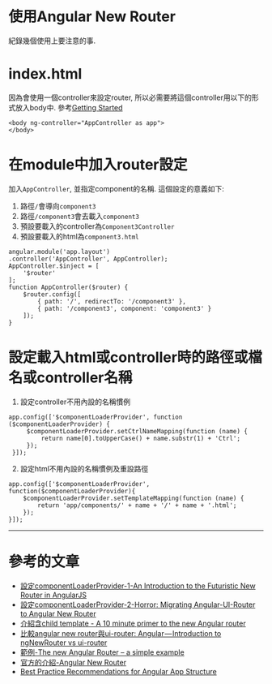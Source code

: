 使用Angular New Router
===

紀錄幾個使用上要注意的事.

# index.html
因為會使用一個controller來設定router, 所以必需要將這個controller用以下的形式放入body中. 參考[Getting Started](https://angular.github.io/router/getting-started)
```
<body ng-controller="AppController as app">
</body>
```

# 在module中加入router設定
加入`AppController`, 並指定component的名稱. 這個設定的意義如下:
1. 路徑`/`會導向`component3`
2. 路徑`/component3`會去載入`component3`
3. 預設要載入的controller為`Component3Controller`
4. 預設要載入的html為`component3.html`
```
angular.module('app.layout')
.controller('AppController', AppController);
AppController.$inject = [
    '$router'
];
function AppController($router) {
    $router.config([
        { path: '/', redirectTo: '/component3' },
        { path: '/component3', component: 'component3' }
    ]);
}
```

# 設定載入html或controller時的路徑或檔名或controller名稱

1. 設定controller不用內設的名稱慣例
```
app.config(['$componentLoaderProvider', function ($componentLoaderProvider) {
     $componentLoaderProvider.setCtrlNameMapping(function (name) {
         return name[0].toUpperCase() + name.substr(1) + 'Ctrl';
     });
 }]);
```

2. 設定html不用內設的名稱慣例及重設路徑
```
app.config(['$componentLoaderProvider', function($componentLoaderProvider){
    $componentLoaderProvider.setTemplateMapping(function (name) {
        return 'app/components/' + name + '/' + name + '.html';
    });
}]);
```
---
# 參考的文章
* [設定componentLoaderProvider-1-An Introduction to the Futuristic New Router in AngularJS](http://www.sitepoint.com/introduction-futuristic-new-router-angularjs/)
* [設定componentLoaderProvider-2-Horror: Migrating Angular-UI-Router to Angular New Router](http://geekswithblogs.net/shaunxu/archive/2015/03/30/horror-migrating-angular-ui-router-to-angular-new-router.aspx)
* [介紹含child template - A 10 minute primer to the new Angular router](http://www.jvandemo.com/a-10-minute-primer-to-the-new-angular-router/#)
* [比較angular new router與ui-router: Angular — Introduction to ngNewRouter vs ui-router](https://medium.com/angularjs-meetup-south-london/angular-just-another-introduction-to-ngnewrouter-vs-ui-router-72bfcb228017#.pqupov6y5)
* [範例-The new Angular Router – a simple example](http://chariotsolutions.com/blog/post/new-angular-router-simple-example/)
* [官方的介紹-Angular New Router](https://angular.github.io/router/)
* [Best Practice Recommendations for Angular App Structure](https://docs.google.com/document/d/1XXMvReO8-Awi1EZXAXS4PzDzdNvV6pGcuaF4Q9821Es/pub)
